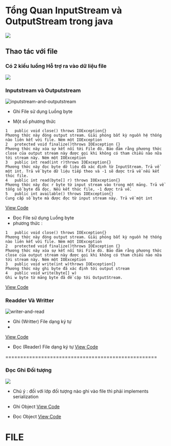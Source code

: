 # Tổng Quan InputStream và OutputStream trong java
![](https://github.com/trantronghienit/IO-File-/blob/master/image/JT_Fig-9-1-550x775.jpg)

## Thao tác với file
### Có 2 kiểu luồng Hỗ trợ ra vào dữ liệu file 
![](https://github.com/trantronghienit/IO-File-/blob/master/image/doc-va-ghi-file-trong-java-5.jpg)

### Inputstream và Outputstream
![inputstream-and-outputstream](https://cloud.githubusercontent.com/assets/18228937/19880140/17161922-a02d-11e6-994f-b49e6862cce6.gif)

+ Ghi File sử dụng Luồng byte

 + Một số phương thức    <br>
```
1 	public void close() throws IOException{}
Phương thức này đóng output stream. Giải phóng bất kỳ nguồn hệ thống nào liên kết với file. Ném một IOException
2 	protected void finalize()throws IOException {}
Phương thức này xóa sự kết nối tới File đó. Bảo đảm rằng phương thức close của output stream này được gọi khi không có tham chiếu nào nữa tới stream này. Ném một IOException
3 	public int read(int r)throws IOException{}
Phương thức này đọc byte dữ liệu đã xác định từ InputStream. Trả về một int. Trả về byte dữ liệu tiếp theo và -1 sẽ được trả về nếu kết thúc file.
4 	public int read(byte[] r) throws IOException{}
Phương thức này đọc r byte từ input stream vào trong một mảng. Trả về tổng số byte đã đọc. Nếu kết thúc file, -1 được trả về.
5 	public int available() throws IOException{}
Cung cấp số byte mà được đọc từ input stream này. Trả về một int
```
 
[View Code](https://github.com/trantronghienit/IO-File-/blob/master/DemoIO/src/DemoIO_GhiFile.java)

+ Đọc File sử dụng Luồng byte 
 + phương thức :
 ```
1 	public void close() throws IOException{}
Phương thức này đóng output stream. Giải phóng bất kỳ nguồn hệ thống nào liên kết với file. Ném một IOException
2 	protected void finalize()throws IOException {}
Phương thức này xóa sự kết nối tới File đó. Bảo đảm rằng phương thức close của output stream này được gọi khi không có tham chiếu nào nữa tới stream này. Ném một IOException
3 	public void write(int w)throws IOException{}
Phương thức này ghi byte đã xác định tới output stream
4 	public void write(byte[] w)
Ghi w byte từ mảng byte đã đề cập tới OutputStream.
```

[View Code](https://github.com/trantronghienit/IO-File-/blob/master/DemoIO/src/DocFile.java)

### Readder Và Writter 
![writer-and-read](https://cloud.githubusercontent.com/assets/18228937/19880117/dd5e190a-a02c-11e6-93f8-f7af77a289ca.gif)

+ Ghi (Writter) File dạng ký tự
 + 
[View Code](https://github.com/trantronghienit/IO-File-/blob/master/DemoIO/src/DemoBuffer/DemoBufferWritter.java)

+ Đọc (Reader) File dạng ký tự
[View Code](https://github.com/trantronghienit/IO-File-/blob/master/DemoIO/src/DemoBuffer/DemoBufferReader.java)

===================================================
### Đọc Ghi Đối tượng
![](https://github.com/trantronghienit/IO-File-/blob/master/image/read-writer-object.jpg)
+ Chú ý : đối với lớp đối tượng nào ghi vào file thì phải implements serialization 

+ Ghi Object
[View Code](https://github.com/trantronghienit/IO-File-/blob/master/DemoIO/src/DemoWriterReadObject/DemoWriterObject.java)

+ Đọc Object
[View Code](https://github.com/trantronghienit/IO-File-/blob/master/DemoIO/src/DemoWriterReadObject/DemoReadObject.java)

# FILE 

